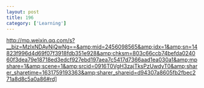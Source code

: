 ```yaml
---
layout: post
title: 196
category: ['Learning']
---
```


http://mp.weixin.qq.com/s?__biz=MzIxNDAyNjQwNg==&amp;mid=2456098565&amp;idx=1&amp;sn=14823f996d4d69f07f3918fdb351e928&amp;chksm=803c66ccb74befda024060f3dea79e18718ed3edcf927ebd197aea7c5417d7366aad1ea030a1&amp;mpshare=1&amp;scene=1&amp;srcid=0916T0VgH3zajTksPzUwdyT0&amp;sharer_sharetime=1631759193363&amp;sharer_shareid=d94307a8605fb2fbec271a8d8c5a0a86#rd]


